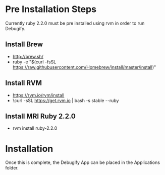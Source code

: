 Pre Installation Steps
======================

Currently ruby 2.2.0 must be pre installed using rvm in order to run Debugify.

Install Brew
------------

- http://brew.sh/
- ruby -e "$(curl -fsSL https://raw.githubusercontent.com/Homebrew/install/master/install)"

Install RVM
-----------

- https://rvm.io/rvm/install
- \curl -sSL https://get.rvm.io | bash -s stable --ruby

Install MRI Ruby 2.2.0
----------------------

- rvm install ruby-2.2.0



Installation
============

Once this is complete, the Debugify App can be placed in the Applications folder.